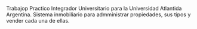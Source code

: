 Trabajop Practico Integrador Universitario para la Universidad Atlantida Argentina.
Sistema inmobiliario para admministrar propiedades, sus tipos y vender cada una  de ellas.
